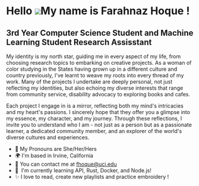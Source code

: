Hello ![](https://user-images.githubusercontent.com/18350557/176309783-0785949b-9127-417c-8b55-ab5a4333674e.gif)My name is Farahnaz Hoque !
======================================================================================================================================

3rd Year Computer Science Student and Machine Learning Student Research Assisstant
----------------------------------------------------------------------------------

My identity is my north star, guiding me in every aspect of my life, from choosing research topics to embarking on creative projects. As a woman of color studying in the States having grown up in a different culture and country previously, I've learnt to weave my roots into every thread of my work. Many of the projects I undertake are deeply personal, not just reflecting my identities, but also echoing my diverse interests that range from community service, disability advocacy to exploring books and cafes. 

Each project I engage in is a mirror, reflecting both my mind's intricacies and my heart's passions. I sincerely hope that they offer you a glimpse into my essence, my character, and my journey. Through these reflections, I invite you to understand who I am - not just as a person but as a passionate learner, a dedicated community member, and an explorer of the world's diverse cultures and experiences.

* 🌱 My Pronouns are She/Her/Hers
* 🌍  I'm based in Irvine, California
* 💌 You can contact me at [fhoque@uci.edu](mailto:fhoque@uci.edu)
* 🧠  I'm currently learning API, Rust, Docker, and Node.js!
* ✨ I love to read, create new playlists and practice embroidery !
